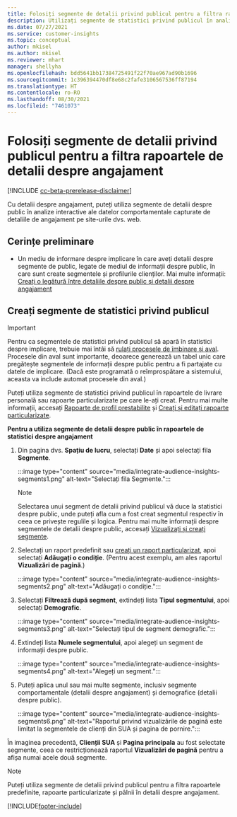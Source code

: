 ```yaml
---
title: Folosiți segmente de detalii privind publicul pentru a filtra rapoartele de detalii despre angajament
description: Utilizați segmente de statistici privind publicul în analize interactive ale datelor comportamentale capturate de statistici de angajament pe site-ul web al unui client.
ms.date: 07/27/2021
ms.service: customer-insights
ms.topic: conceptual
author: mkisel
ms.author: mkisel
ms.reviewer: mhart
manager: shellyha
ms.openlocfilehash: bdd5641bb17384725491f22f70ae967ad90b1696
ms.sourcegitcommit: 1c396394470df8e68c2fafe3106567536ff87194
ms.translationtype: HT
ms.contentlocale: ro-RO
ms.lasthandoff: 08/30/2021
ms.locfileid: "7461073"
---
```

# <a name="use-audience-insights-segments-to-filter-engagement-insights-reports"></a>Folosiți segmente de detalii privind publicul pentru a filtra rapoartele de detalii despre angajament

[!INCLUDE [cc-beta-prerelease-disclaimer](includes/cc-beta-prerelease-disclaimer.md)]

Cu detalii despre angajament, puteți utiliza segmente de detalii despre public în analize interactive ale datelor comportamentale capturate de detaliile de angajament pe site-urile dvs. web.

## <a name="prerequisite"></a>Cerințe preliminare

- Un mediu de informare despre implicare în care aveți detalii despre segmente de public, legate de mediul de informații despre public, în care sunt create segmentele și profilurile clienților. Mai multe informații: [Creați o legătură între detaliile despre public și detalii despre angajament](integrate-audience-insights-engagement-insights.md)

## <a name="create-audience-insights-segments"></a>Creați segmente de statistici privind publicul 

> [!IMPORTANT]
> Pentru ca segmentele de statistici privind publicul să apară în statistici despre implicare, trebuie mai întâi să [rulați procesele de îmbinare și aval](../audience-insights/merge-entities.md). Procesele din aval sunt importante, deoarece generează un tabel unic care pregătește segmentele de informații despre public pentru a fi partajate cu datele de implicare. (Dacă este programată o reîmprospătare a sistemului, aceasta va include automat procesele din aval.)

Puteți utiliza segmente de statistici privind publicul în rapoartele de livrare personală sau rapoarte particularizate pe care le-ați creat. Pentru mai multe informații, accesați [Rapoarte de profil prestabilite](profile-reports.md) și [Creați și editați rapoarte particularizate](custom-reports.md).

**Pentru a utiliza segmente de detalii despre public în rapoartele de statistici despre angajament**

1. Din pagina dvs. **Spațiu de lucru**, selectați **Date** și apoi selectați fila **Segmente**.

    :::image type="content" source="media/integrate-audience-insights-segments1.png" alt-text="Selectați fila Segmente.":::

   >[!NOTE]
   > Selectarea unui segment de detalii privind publicul vă duce la statistici despre public, unde puteți afla cum a fost creat segmentul respectiv în ceea ce privește regulile și logica. Pentru mai multe informații despre segmentele de detalii despre public, accesați [Vizualizați și creați segmente](../audience-insights/segments.md).

2. Selectați un raport predefinit sau [creați un raport particularizat](custom-reports.md), apoi selectați **Adăugați o condiție**. (Pentru acest exemplu, am ales raportul **Vizualizări de pagină**.)

    :::image type="content" source="media/integrate-audience-insights-segments2.png" alt-text="Adăugați o condiție.":::

3. Selectați **Filtrează după segment**, extindeți lista **Tipul segmentului**, apoi selectați **Demografic**.

    :::image type="content" source="media/integrate-audience-insights-segments3.png" alt-text="Selectați tipul de segment demografic.":::

4. Extindeți lista **Numele segmentului**, apoi alegeți un segment de informații despre public.

    :::image type="content" source="media/integrate-audience-insights-segments4.png" alt-text="Alegeți un segment.":::

5. Puteți aplica unul sau mai multe segmente, inclusiv segmente comportamentale (detalii despre angajament) și demografice (detalii despre public). 

    :::image type="content" source="media/integrate-audience-insights-segments6.png" alt-text="Raportul privind vizualizările de pagină este limitat la segmentele de clienți din SUA și pagina de pornire.":::

În imaginea precedentă, **Clienții SUA** și **Pagina principala** au fost selectate segmente, ceea ce restricționează raportul **Vizualizări de pagină** pentru a afișa numai acele două segmente. 


>[!NOTE]
> Puteți utiliza segmente de detalii privind publicul pentru a filtra rapoartele predefinite, rapoarte particularizate și pâlnii în detalii despre angajament. 


[!INCLUDE[footer-include](../includes/footer-banner.md)]